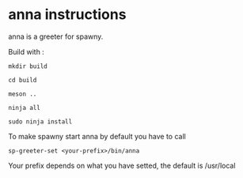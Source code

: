 # anna instructions
anna is a greeter for spawny.

Build with :

```
mkdir build

cd build

meson ..

ninja all

sudo ninja install
```

To make spawny start anna by default you have to call
```
sp-greeter-set <your-prefix>/bin/anna
```
Your prefix depends on what you have setted, the default is /usr/local
